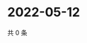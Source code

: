 # 2022-05-12

共 0 条

<!-- BEGIN WEIBO -->
<!-- 最后更新时间 Thu May 12 2022 22:22:35 GMT+0800 (China Standard Time) -->

<!-- END WEIBO -->
